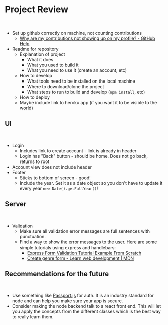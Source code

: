 # Project Review
​
- Set up github correctly on machine, not counting contributions
  - [Why are my contributions not showing up on my profile? - GitHub Help](https://help.github.com/en/github/setting-up-and-managing-your-github-profile/why-are-my-contributions-not-showing-up-on-my-profile#you-havent-added-your-local-git-commit-email-to-your-profile)
- Readme for repository
  - Explanation of project
    - What it does
    - What you used to build it
    - What you need to use it (create an account, etc)
  - How to develop
    - What tools need to be installed on the local machine
    - Where to download/clone the project
    - What steps to run to build and develop (`npm install`, etc)
  - How to deploy
  - Maybe include link to heroku app (if you want it to be visible to the world)
​
## UI
​
- Login
  - Includes link to create account - link is already in header
  - Login has "Back" button - should be home. Does not go back, returns to root
- Account view does not include header
- Footer
  - Sticks to bottom of screen - good!
  - Include the year. Set it as a date object so you don't have to update it every year `new Date().getFullYear()`!
​
## Server
​
- Validation
  - Make sure all validation error messages are full sentences with punctuation.
  - Find a way to show the error messages to the user. Here are some simple tutorials using express and handlebars:
    - [Express Form Validation Tutorial Example From Scratch](https://appdividend.com/2018/02/06/express-form-validation-tutorial/)
    - [Create genre form - Learn web development \| MDN](https://developer.mozilla.org/en-US/docs/Learn/Server-side/Express_Nodejs/forms/Create_genre_form)
​
## Recommendations for the future
​
- Use something like [Passport.js](http://www.passportjs.org/) for auth. It is an industry standard for node and can help you make sure your app is secure.
- Consider making the node backend talk to a react front end. This will let you apply the concepts from the different classes which is the best way to really learn them.